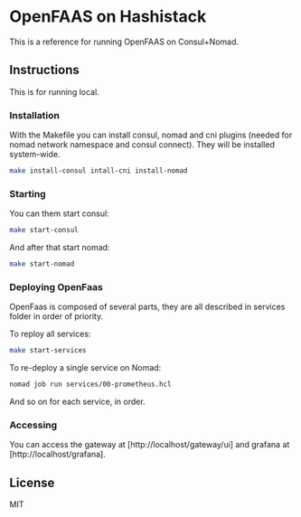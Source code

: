 # OpenFAAS on Hashistack

This is a reference for running OpenFAAS on Consul+Nomad.

## Instructions 

This is for running local.

### Installation

With the Makefile you can install consul, nomad and cni plugins (needed for nomad network namespace and consul connect). They will be installed system-wide.

```sh
make install-consul intall-cni install-nomad
```

### Starting

You can them start consul:

```sh
make start-consul
```

And after that start nomad:

```sh
make start-nomad
```
### Deploying OpenFaas

OpenFaas is composed of several parts, they are all described in services folder in order of priority. 

To reploy all services:

```sh
make start-services
```

To re-deploy a single service on Nomad:

```sh
nomad job run services/00-prometheus.hcl
```

And so on for each service, in order.

### Accessing

You can access the gateway at [http://localhost/gateway/ui] and grafana at [http://localhost/grafana].

## License

MIT
